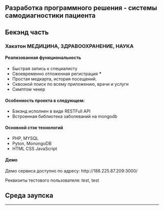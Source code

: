 <h2> Разработка программного решения - системы самодиагностики пациента </h2>

<h2> Бекэнд часть </h2>

<h3> Хакатон МЕДИЦИНА, ЗДРАВООХРАНЕНИЕ, НАУКА </h3>

<h4> Реализованная функциональность </h4>
<ul>
    <li> Быстрая запись к специалисту </li>
    <li> Своевременно отложенная регистрация <b>*</b> </li>
    <li> Простая медкарта, история посещений. </li>
    <li> Сквозной поиск по всему приложению, врачи и услуги </li>
    <li> Симптом чекер </li>
</ul>

<h4> Особенность проекта в следующем: </h4>
<ul>
    <li> Бэкэнд исполнен в виде RESTFull API </li>
    <li> Встроенная библиотека заболеваний на mongodb </li>
</ul>

<h4> Основной стэк технологий </h4>
<ul>
    <li>PHP, MYSQL</li>
    <li>Pyton, MonongoDB</li>
    <li>HTML CSS JavaScript</li>
</ul>

<h4> Демо </h4>
<p>Демо сервиса доступно по адресу: http://188.225.87.209:3000/</p>
<p>Реквизиты тестового пользователя: test, test</p>

<h2> Среда заупска </h2>
<hr>
